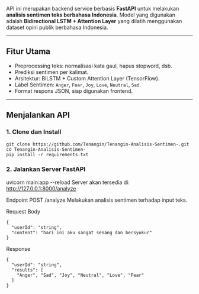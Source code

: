 
API ini merupakan backend service berbasis **FastAPI** untuk melakukan **analisis sentimen teks berbahasa Indonesia**. Model yang digunakan adalah **Bidirectional LSTM + Attention Layer** yang dilatih menggunakan dataset opini publik berbahasa Indonesia.

---

## Fitur Utama

- Preprocessing teks: normalisasi kata gaul, hapus stopword, dsb.
- Prediksi sentimen per kalimat.
- Arsitektur: BiLSTM + Custom Attention Layer (TensorFlow).
- Label Sentimen: `Anger`, `Fear`, `Joy`, `Love`, `Neutral`, `Sad`.
- Format respons JSON, siap digunakan frontend.

---

## Menjalankan API
### 1. Clone dan Install
```
git clone https://github.com/Tenangin/Tenangin-Analisis-Sentimen-.git
cd Tenangin-Analisis-Sentimen-
pip install -r requirements.txt
```
### 2. Jalankan Server FastAPI
uvicorn main:app --reload
Server akan tersedia di: http://127.0.0.1:8000/analyze

Endpoint
POST /analyze
Melakukan analisis sentimen terhadap input teks.

Request Body
```
{
  "userId": "string",
  "content": "hari ini aku sangat senang dan bersyukur"
}
```
Response
```
{
  "userId": "string",
  "results": [
    "Anger", "Sad", "Joy", "Neutral", "Love", "Fear"
  ]
}
```
